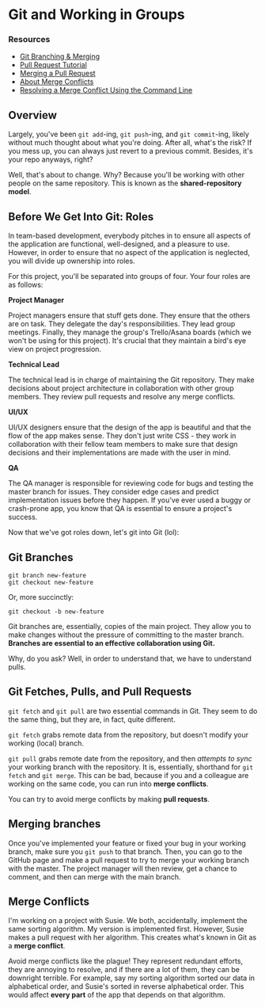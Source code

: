 # Git and Working in Groups

### Resources

* [Git Branching & Merging](https://git-scm.com/book/en/v2/Git-Branching-Basic-Branching-and-Merging)
* [Pull Request Tutorial](https://yangsu.github.io/pull-request-tutorial/)
* [Merging a Pull Request](https://help.github.com/articles/merging-a-pull-request/)
* [About Merge Conflicts](https://help.github.com/articles/about-merge-conflicts/)
* [Resolving a Merge Conflict Using the Command Line](https://help.github.com/articles/resolving-a-merge-conflict-using-the-command-line/)

## Overview

Largely, you've been `git add`-ing, `git push`-ing, and `git commit`-ing, likely without much thought about what you're doing. After all, what's the risk? If you mess up, you can always just revert to a previous commit. Besides, it's your repo anyways, right?

Well, that's about to change. Why? Because you'll be working with other people on the same repository. This is known as the **shared-repository model**.

## Before We Get Into Git: Roles

In team-based development, everybody pitches in to ensure all aspects of the application are functional, well-designed, and a pleasure to use. However, in order to ensure that no aspect of the application is neglected, you will divide up ownership into roles.

For this project, you'll be separated into groups of four. Your four roles are as follows:

**Project Manager**

Project managers ensure that stuff gets done. They ensure that the others are on task. They delegate the day's responsibilities. They lead group meetings. Finally, they manage the group's Trello/Asana boards (which we won't be using for this project). It's crucial that they maintain a bird's eye view on project progression.

**Technical Lead**

The technical lead is in charge of maintaining the Git repository. They make decisions about project architecture in collaboration with other group members. They review pull requests and resolve any merge conflicts.

**UI/UX**

UI/UX designers ensure that the design of the app is beautiful and that the flow of the app makes sense. They don't just write CSS - they work in collaboration with their fellow team members to make sure that design decisions and their implementations are made with the user in mind.

**QA**

The QA manager is responsible for reviewing code for bugs and testing the master branch for issues. They consider edge cases and predict implementation issues before they happen. If you've ever used a buggy or crash-prone app, you know that QA is essential to ensure a project's success.

Now that we've got roles down, let's git into Git (lol):

## Git Branches

```
git branch new-feature
git checkout new-feature
```

Or, more succinctly:

```
git checkout -b new-feature
```

Git branches are, essentially, copies of the main project. They allow you to make changes without the pressure of committing to the master branch. **Branches are essential to an effective collaboration using Git.**

Why, do you ask? Well, in order to understand that, we have to understand pulls.

## Git Fetches, Pulls, and Pull Requests

`git fetch` and `git pull` are two essential commands in Git. They seem to do the same thing, but they are, in fact, quite different.

`git fetch` grabs remote data from the repository, but doesn't modify your working (local) branch.

`git pull` grabs remote date from the repository, and then *attempts to sync* your working branch with the repository. It is, essentially, shorthand for `git fetch` and `git merge`. This can be bad, because if you and a colleague are working on the same code, you can run into **merge conflicts**.

You can try to avoid merge conflicts by making **pull requests**.

## Merging branches

Once you've implemented your feature or fixed your bug in your working branch, make sure you `git push` to that branch. Then, you can go to the GitHub page and make a pull request to try to merge your working branch with the master. The project manager will then review, get a chance to comment, and then can merge with the main branch.

## Merge Conflicts

I'm working on a project with Susie. We both, accidentally, implement the same sorting algorithm. My version is implemented first. However, Susie makes a pull request with her algorithm. This creates what's known in Git as a **merge conflict**.

Avoid merge conflicts like the plague! They represent redundant efforts, they are annoying to resolve, and if there are a lot of them, they can be downright terrible. For example, say my sorting algorithm sorted our data in alphabetical order, and Susie's sorted in reverse alphabetical order. This would affect **every part** of the app that depends on that algorithm.
